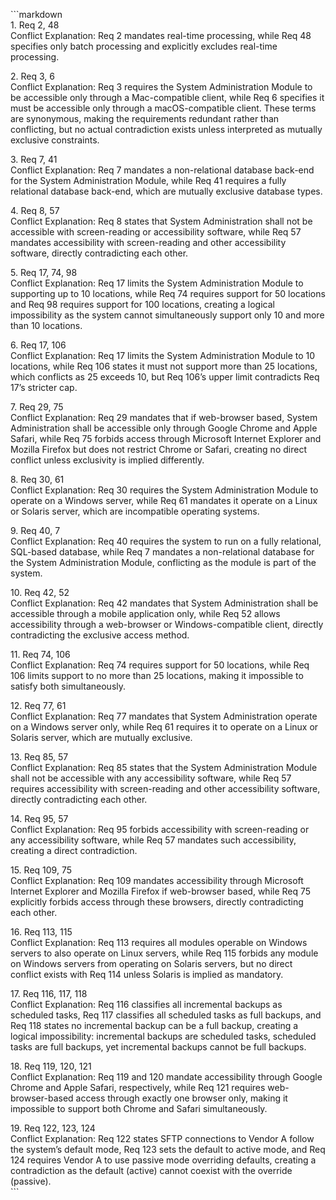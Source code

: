 \`\`\`markdown  
1\. Req 2, 48   
   Conflict Explanation: Req 2 mandates real-time processing, while Req 48 specifies only batch processing and explicitly excludes real-time processing.

2\. Req 3, 6   
   Conflict Explanation: Req 3 requires the System Administration Module to be accessible only through a Mac-compatible client, while Req 6 specifies it must be accessible only through a macOS-compatible client. These terms are synonymous, making the requirements redundant rather than conflicting, but no actual contradiction exists unless interpreted as mutually exclusive constraints.

3\. Req 7, 41   
   Conflict Explanation: Req 7 mandates a non-relational database back-end for the System Administration Module, while Req 41 requires a fully relational database back-end, which are mutually exclusive database types.

4\. Req 8, 57   
   Conflict Explanation: Req 8 states that System Administration shall not be accessible with screen-reading or accessibility software, while Req 57 mandates accessibility with screen-reading and other accessibility software, directly contradicting each other.

5\. Req 17, 74, 98    
   Conflict Explanation: Req 17 limits the System Administration Module to supporting up to 10 locations, while Req 74 requires support for 50 locations and Req 98 requires support for 100 locations, creating a logical impossibility as the system cannot simultaneously support only 10 and more than 10 locations.

6\. Req 17, 106   
   Conflict Explanation: Req 17 limits the System Administration Module to 10 locations, while Req 106 states it must not support more than 25 locations, which conflicts as 25 exceeds 10, but Req 106’s upper limit contradicts Req 17’s stricter cap.

7\. Req 29, 75   
   Conflict Explanation: Req 29 mandates that if web-browser based, System Administration shall be accessible only through Google Chrome and Apple Safari, while Req 75 forbids access through Microsoft Internet Explorer and Mozilla Firefox but does not restrict Chrome or Safari, creating no direct conflict unless exclusivity is implied differently.

8\. Req 30, 61   
   Conflict Explanation: Req 30 requires the System Administration Module to operate on a Windows server, while Req 61 mandates it operate on a Linux or Solaris server, which are incompatible operating systems.

9\. Req 40, 7   
   Conflict Explanation: Req 40 requires the system to run on a fully relational, SQL-based database, while Req 7 mandates a non-relational database for the System Administration Module, conflicting as the module is part of the system.

10\. Req 42, 52   
    Conflict Explanation: Req 42 mandates that System Administration shall be accessible through a mobile application only, while Req 52 allows accessibility through a web-browser or Windows-compatible client, directly contradicting the exclusive access method.

11\. Req 74, 106   
    Conflict Explanation: Req 74 requires support for 50 locations, while Req 106 limits support to no more than 25 locations, making it impossible to satisfy both simultaneously.

12\. Req 77, 61   
    Conflict Explanation: Req 77 mandates that System Administration operate on a Windows server only, while Req 61 requires it to operate on a Linux or Solaris server, which are mutually exclusive.

13\. Req 85, 57   
    Conflict Explanation: Req 85 states that the System Administration Module shall not be accessible with any accessibility software, while Req 57 requires accessibility with screen-reading and other accessibility software, directly contradicting each other.

14\. Req 95, 57   
    Conflict Explanation: Req 95 forbids accessibility with screen-reading or any accessibility software, while Req 57 mandates such accessibility, creating a direct contradiction.

15\. Req 109, 75   
    Conflict Explanation: Req 109 mandates accessibility through Microsoft Internet Explorer and Mozilla Firefox if web-browser based, while Req 75 explicitly forbids access through these browsers, directly contradicting each other.

16\. Req 113, 115   
    Conflict Explanation: Req 113 requires all modules operable on Windows servers to also operate on Linux servers, while Req 115 forbids any module on Windows servers from operating on Solaris servers, but no direct conflict exists with Req 114 unless Solaris is implied as mandatory.

17\. Req 116, 117, 118   
    Conflict Explanation: Req 116 classifies all incremental backups as scheduled tasks, Req 117 classifies all scheduled tasks as full backups, and Req 118 states no incremental backup can be a full backup, creating a logical impossibility: incremental backups are scheduled tasks, scheduled tasks are full backups, yet incremental backups cannot be full backups.

18\. Req 119, 120, 121   
    Conflict Explanation: Req 119 and 120 mandate accessibility through Google Chrome and Apple Safari, respectively, while Req 121 requires web-browser-based access through exactly one browser only, making it impossible to support both Chrome and Safari simultaneously.

19\. Req 122, 123, 124   
    Conflict Explanation: Req 122 states SFTP connections to Vendor A follow the system’s default mode, Req 123 sets the default to active mode, and Req 124 requires Vendor A to use passive mode overriding defaults, creating a contradiction as the default (active) cannot coexist with the override (passive).  
\`\`\`  